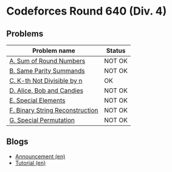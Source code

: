 # Codeforces Round 640 (Div. 4)

## Problems

|Problem name|Status|
|------------|---------|
| [A. Sum of Round Numbers](problems/A._Sum_of_Round_Numbers.md)|NOT OK|
| [B. Same Parity Summands](problems/B._Same_Parity_Summands.md)|NOT OK|
| [C. K-th Not Divisible by n](problems/C._K-th_Not_Divisible_by_n.md)|OK|
| [D. Alice, Bob and Candies](problems/D._Alice,_Bob_and_Candies.md)|NOT OK|
| [E. Special Elements](problems/E._Special_Elements.md)|NOT OK|
| [F. Binary String Reconstruction](problems/F._Binary_String_Reconstruction.md)|NOT OK|
| [G. Special Permutation](problems/G._Special_Permutation.md)|NOT OK|
## Blogs

- [Announcement (en)](blogs/Announcement_(en).md)
- [Tutorial (en)](blogs/Tutorial_(en).md)
